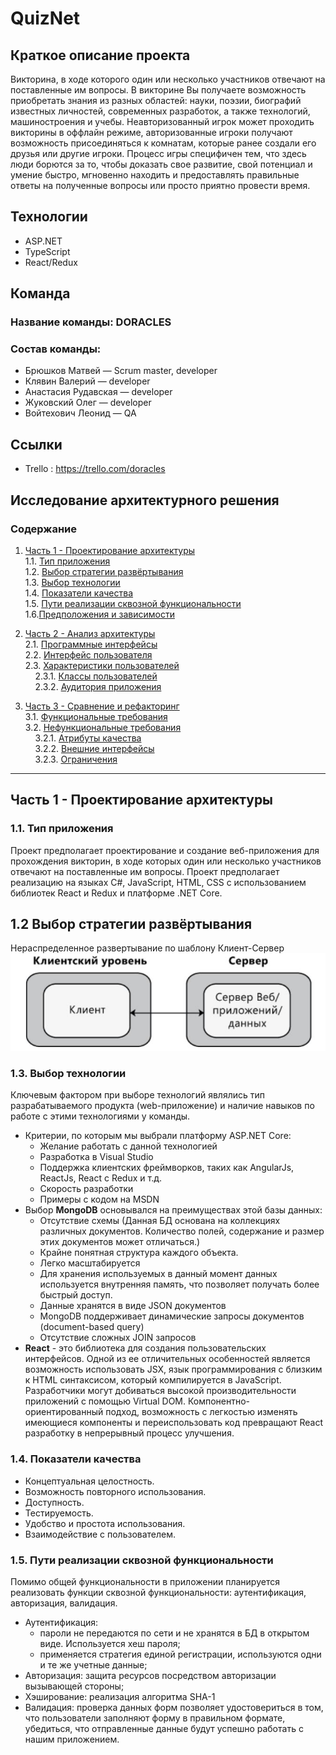 # QuizNet
## Краткое описание проекта
Викторина, в ходе которого один или несколько участников отвечают на поставленные им вопросы. В викторине Вы получаете возможность приобретать знания из разных областей: науки, поэзии, биографий известных личностей, современных разработок, а также технологий, машиностроения и учебы. Неавторизованный игрок может проходить викторины в оффлайн режиме, авторизованные игроки получают возможность присоединяться к комнатам, которые ранее создали его друзья или другие игроки. Процесс игры специфичен тем, что здесь люди борются за то, чтобы доказать свое развитие, свой потенциал и умение быстро, мгновенно находить и предоставлять правильные ответы на полученные вопросы или просто приятно провести время.
## Технологии
- ASP.NET
- TypeScript
- React/Redux

## Команда

### Название команды: DORACLES

### Состав команды:
- Брюшков Матвей — Scrum master, developer
- Клявин Валерий — developer
- Анастасия Рудавская — developer
- Жуковский Олег — developer
- Войтехович Леонид — QA

## Ссылки
- Trello : https://trello.com/doracles 
  

## Исследование архитектурного решения

### Содержание

1. [Часть 1 - Проектирование архитектуры](#chapter_1)  
1.1. [Тип приложения](#type_of_application)  
1.2. [Выбор стратегии развёртывания](#deployment_strategy_election)  
1.3. [Выбор технологии](#technology_selection)    
1.4. [Показатели качества](#quality_indicators)   
1.5. [Пути реализации сквозной функциональности](#crosscutting_concerns)   
1.6.[Предположения и зависимости](#assumptions_and_dependencies) 

2. [Часть 2 - Анализ архитектуры](#users_requirements)   
2.1. [Программные интерфейсы](#software_interfaces)  
2.2. [Интерфейс пользователя](#user_interface)  
2.3. [Характеристики пользователей](#user_characteristics)  
&nbsp;&nbsp;&nbsp;&nbsp;2.3.1. [Классы пользователей](#user_classes)  
&nbsp;&nbsp;&nbsp;&nbsp;2.3.2. [Аудитория приложения](#application_audience)   

3. [Часть 3 - Сравнение и рефакторинг](#system_requirements)   
3.1. [Функциональные требования](#functional_requirements)    
3.2. [Нефункциональные требования](#non-functional_requirements)   
&nbsp;&nbsp;&nbsp;&nbsp;3.2.1. [Атрибуты качества](#quality_attributes)  
&nbsp;&nbsp;&nbsp;&nbsp;3.2.2. [Внешние интерфейсы](#external_interfaces)  
&nbsp;&nbsp;&nbsp;&nbsp;3.2.3. [Ограничения](#limitations)  
---



<a name="chapter_1"> 

## Часть 1 - Проектирование архитектуры  

<a name="type_of_application"> 

### 1.1. Тип приложения 
Проект предполагает проектирование и создание веб-приложения для прохождения викторин, в ходе которых один или несколько участников отвечают на поставленные им вопросы. Проект предполагает реализацию на языках C#, JavaScript, HTML, CSS с использованием библиотек React и Redux и платформе .NET Core.

<a name="deployment_strategy_election">

## 1.2 Выбор стратегии развёртывания

Нераспределенное развертывание по шаблону Клиент-Сервер
![razv](./razvert.jpg)

<a name="technology_selection"> 

### 1.3. Выбор технологии
Ключевым фактором при выборе технологий являлись тип  разрабатываемого продукта (web-приложение) и наличие навыков по работе с этими технологиями у команды.
- Критерии, по которым мы выбрали платформу ASP.NET Core:
  * Желание работать с данной технологией
  * Разработка в Visual Studio
  * Поддержка клиентских фреймворков, таких как AngularJs, ReactJs, React c Redux и т.д.
  * Скорость разработки
  * Примеры с кодом на MSDN
- Выбор **MongoDB** основывался на преимуществах этой базы данных:
    * Отсутствие схемы (Данная БД основана на коллекциях различных документов. Количество полей, содержание и размер этих документов может отличаться.)
    * Крайне понятная структура каждого объекта.
    * Легко масштабируется
    * Для хранения используемых в данный момент данных используется внутренняя память, что позволяет получать более быстрый доступ.
    * Данные хранятся в виде JSON документов
    * MongoDB поддерживает динамические запросы документов (document-based query)
    * Отсутствие сложных JOIN запросов
- **React** - это библиотека для создания пользовательских интерфейсов. Одной из ее отличительных особенностей является возможность использовать JSX, язык программирования с близким к HTML синтаксисом, который компилируется в JavaScript. Разработчики могут добиваться высокой производительности приложений с помощью Virtual DOM. Компонентно-ориентированный подход, возможность с легкостью изменять имеющиеся компоненты и переиспользовать код превращают React разработку в непрерывный процесс улучшения. 
  


<a name="quality_indicators"> 

### 1.4. Показатели качества  

- Концептуальная целостность.
- Возможность повторного использования.
- Доступность.
- Тестируемость.
- Удобство и простота использования.
- Взаимодействие с пользователем.

<!-- |Категория|Показатель качества|Описание|
|---|---|---|
|Качества дизайна|Концептуальная целостность||
|Качества дизайна|Удобство и простота обслуживания|В приложении реализован принцип единой ответственности, что позволяет добавлять или изменять функциональности отдельных компонент, не влияя на другие компоненты. Интерфейсы системы легко расширяются и не завязаны на реализации.|
|Качества дизайна|Возможность повторного обслуживания||
|||
|Качества времени выполнения|Доступность||
|Качества времени выполнения|Возможность взаиможействия||
|Качества времени выполнения|Управляемость||
|Качества времени выполнения|Производительность||
|Качества времени выполнения|Надёжность||
|Качества времени выполнения|Масштабируемость||
|Качества времени выполнения|Безопасность||
|||
|Качества системы|Обеспечение технической поддержки||
|Качества системы|Тестируемость||
|||
|Качества взаимодействия с пользователем|Удобство и простота использования|| -->


<a name="crosscutting_concerns">

### 1.5. Пути реализации сквозной функциональности
Помимо общей функциональности в приложении планируется реализовать функции сквозной функциональности: аутентификация, авторизация, валидация.

- Аутентификация: 
  - пароли не передаются по сети и не хранятся в БД в открытом виде. Используется хеш пароля;
  - применяется стратегия единой регистрации, используются одни и те же учетные данные;
- Авторизация: защита ресурсов посредством авторизации вызывающей стороны;
- Хэширование: реализация алгоритма SHA-1
- Валидация: проверка данных форм позволяет удостовериться в том, что пользователи заполняют форму в  правильном формате, убедиться, что отправленные данные будут успешно работать с нашим приложением. 